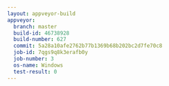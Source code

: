 ```yaml
---
layout: appveyor-build
appveyor:
  branch: master
  build-id: 46738928
  build-number: 627
  commit: 5a28a10afe2762b77b1369b68b202bc2d7fe70c8
  job-id: 7qgs9q8k3erafb0y
  job-number: 3
  os-name: Windows
  test-result: 0
---
```


